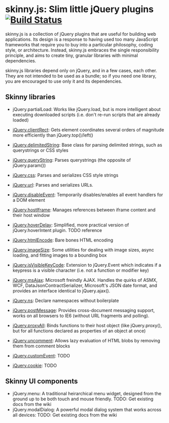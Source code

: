 skinny.js: Slim little jQuery plugins [![Build Status](https://secure.travis-ci.org/labaneilers/SkinnyJS.png?branch=master)](http://travis-ci.org/labaneilers/SkinnyJS)
===========================================
skinny.js is a collection of jQuery plugins that are useful for building web applications. Its design is a response to having used too many JavaScript frameworks that require you to buy into a particular philosophy, coding style, or architecture. Instead, skinny.js embraces the single responsibility principle, and aims to create tiny, granular libraries with minimal dependencies.

skinny.js libraries depend only on jQuery, and in a few cases, each other. They are not intended to be used as a bundle; so if you need one library, you are encouraged to use only it and its dependencies.

Skinny libraries
----------
* jQuery.partialLoad: Works like jQuery.load, but is more intelligent about executing downloaded scripts (i.e. don't re-run scripts that are already loaded)

* [jQuery.clientRect](http://labaneilers.github.io/SkinnyJS/js/jquery.clientRect.html): Gets element coordinates several orders of magnitude more efficiently than jQuery.top()/left()
* [jQuery.delimitedString](http://labaneilers.github.io/SkinnyJS/js/jquery.delimitedString.html): Base class for parsing delimited strings, such as querystrings or CSS styles
* [jQuery.queryString](http://labaneilers.github.io/SkinnyJS/js/jquery.queryString.html): Parses querystrings (the opposite of jQuery.param())
* [jQuery.css](http://labaneilers.github.io/SkinnyJS/js/jquery.css.html): Parses and serializes CSS style strings
* [jQuery.url](http://labaneilers.github.io/SkinnyJS/js/jquery.url.html): Parses and serializes URLs.
* [jQuery.disableEvent](http://labaneilers.github.io/SkinnyJS/js/jquery.disableEvent.html): Temporarily disables/enables all event handlers for a DOM element
* [jQuery.hostIframe](http://labaneilers.github.io/SkinnyJS/js/jquery.hostIframe.html): Manages references between iframe content and their host window
* [jQuery.hoverDelay](http://labaneilers.github.io/SkinnyJS/js/jquery.hoverDelay.html): Simplified, more practical version of jQuery.hoverIntent plugin. TODO reference
* [jQuery.htmlEncode](http://labaneilers.github.io/SkinnyJS/js/jquery.htmlEncode.html): Bare bones HTML encoding
* [jQuery.imageSize](http://labaneilers.github.io/SkinnyJS/js/jquery.imageSize.html): Some utilities for dealing with image sizes, async loading, and fitting images to a bounding box
* [jQuery.isVisibleKeyCode](http://labaneilers.github.io/SkinnyJS/js/jquery.isVisibleKeyCode.html): Extension to jQuery.Event which indicates if a keypress is a visible character (i.e. not a function or modifier key)
* [jQuery.msAjax](http://labaneilers.github.io/SkinnyJS/js/jquery.msAjax.html): Microsoft freindly AJAX. Handles the quirks of ASMX, WCF, DataJsonContractSerializer, Microsoft's JSON date format, and provides an interface identical to jQuery.ajax().
* [jQuery.ns](http://labaneilers.github.io/SkinnyJS/js/jquery.ns.html): Declare namespaces without boilerplate
* [jQuery.postMessage](http://labaneilers.github.io/SkinnyJS/js/jquery.postMessage.html): Provides cross-document messaging support, works on all browsers to IE6 (without URL fragments and polling).
* [jQuery.proxyAll](http://labaneilers.github.io/SkinnyJS/js/jquery.proxyAll.html): Binds functions to their host object (like jQuery.proxy(), but for all functions declared as properties of an object at once)
* [jQuery.uncomment](http://labaneilers.github.io/SkinnyJS/js/jquery.uncomment.html): Allows lazy evaluation of HTML blobs by removing them from comment blocks
* [jQuery.customEvent](http://labaneilers.github.io/SkinnyJS/js/jquery.customEvent.html): TODO
* [jQuery.cookie](http://labaneilers.github.io/SkinnyJS/js/jquery.cookie.html): TODO

Skinny UI components
----------
* jQuery.menu: A traditional heirarchical menu widget, designed from the ground up to be both touch and mouse friendly. TODO: Get existing docs from the wiki
* jQuery.modalDialog: A powerful modal dialog system that works across all devices: TODO: Get existing docs from the wiki